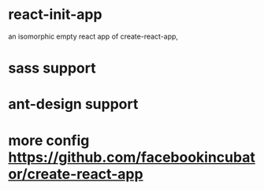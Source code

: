 # react-init-app
an isomorphic empty react app of create-react-app,
# sass support
# ant-design support
# more config https://github.com/facebookincubator/create-react-app
